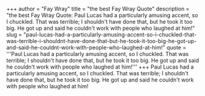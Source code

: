 +++
author = "Fay Wray"
title = "the best Fay Wray Quote"
description = "the best Fay Wray Quote: Paul Lucas had a particularly amusing accent, so I chuckled. That was terrible; I shouldn't have done that, but he took it too big. He got up and said he couldn't work with people who laughed at him!"
slug = "paul-lucas-had-a-particularly-amusing-accent-so-i-chuckled-that-was-terrible-i-shouldnt-have-done-that-but-he-took-it-too-big-he-got-up-and-said-he-couldnt-work-with-people-who-laughed-at-him!"
quote = '''Paul Lucas had a particularly amusing accent, so I chuckled. That was terrible; I shouldn't have done that, but he took it too big. He got up and said he couldn't work with people who laughed at him!'''
+++
Paul Lucas had a particularly amusing accent, so I chuckled. That was terrible; I shouldn't have done that, but he took it too big. He got up and said he couldn't work with people who laughed at him!
